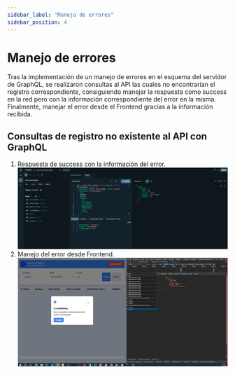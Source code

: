 ```yaml
---
sidebar_label: "Manejo de errores"
sidebar_position: 4
---
```


# Manejo de errores

Tras la implementación de un manejo de errores en el esquema del servidor de GraphQL, se realizaron consultas al API las cuales no encontrarían el registro correspondiente, consiguiendo manejar la respuesta como success en la red pero con la información correspondiente del error en la misma. Finalmente, manejar el error desde el Frontend gracias a la información recibida.

## Consultas de registro no existente al API con GraphQL

1. Respuesta de success con la información del error.
   ![Docs Version Dropdown](./img/erroresA.png)
2. Manejo del error desde Frontend.
   ![Docs Version Dropdown](./img/erroresB.png)
